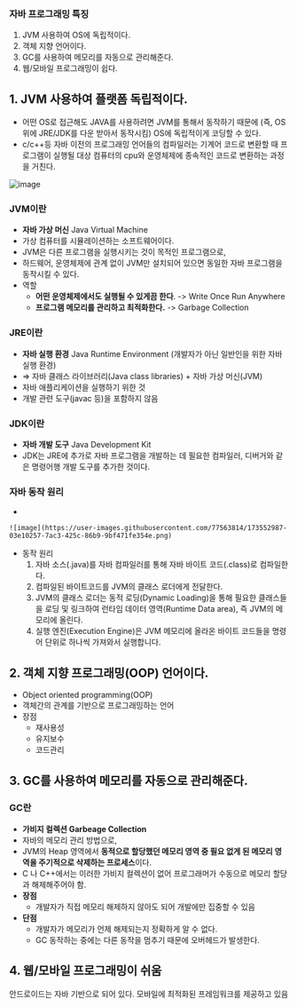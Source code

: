 ### 자바 프로그래밍 특징

1. JVM 사용하여 OS에 독립적이다.
2. 객체 지향 언어이다.
3. GC를 사용하여 메모리를 자동으로 관리해준다.
4. 웹/모바일 프로그래밍이 쉽다.

## 1. JVM 사용하여 플랫폼 독립적이다.

- 어떤 OS로 접근해도 JAVA를 사용하려면 JVM를 통해서 동작하기 때문에 (즉, OS위에 JRE/JDK를 다운 받아서 동작시킴) OS에 독립적이게 코딩할 수 있다.
- c/c++등 자바 이전의 프로그래밍 언어들의 컴파일러는 기계어 코드로 변환할 때 프로그램이 실행될 대상 컴퓨터의 cpu와 운영체제에 종속적인 코드로 변환하는 과정을 거친다.

![image](https://user-images.githubusercontent.com/77563814/173552937-767b4830-a0ef-4179-ae08-6ca3aea2d2f3.png)

### **JVM이란**

- **자바 가상 머신** Java Virtual Machine
- 가상 컴퓨터를 시뮬레이션하는 소프트웨어이다.
- JVM은 다른 프로그램을 실행시키는 것이 목적인 프로그램으로,
- 하드웨어, 운영체제에 관계 없이 JVM만 설치되어 있으면 동일한 자바 프로그램을 동작시킬 수 있다.
- 역할
    - **어떤 운영체제에서도 실행될 수 있게끔 한다**. -> Write Once Run Anywhere
    - **프로그램 메모리를 관리하고 최적화한다.** -> Garbage Collection

### **JRE이란**

- **자바 실행 환경** Java Runtime Environment (개발자가 아닌 일반인을 위한 자바 실행 환경)
- ⇒ 자바 클래스 라이브러리(Java class libraries) + 자바 가상 머신(JVM)
- 자바 애플리케이션을 실행하기 위한 것
- 개발 관련 도구(javac 등)을 포함하지 않음

### **JDK이란**

- **자바 개발 도구** Java Development Kit
- JDK는 JRE에 추가로 자바 프로그램을 개발하는 데 필요한 컴파일러, 디버거와 같은 명령어행 개발 도구를 추가한 것이다.

### 자바 동작 원리

- 
    
    
    ![image](https://user-images.githubusercontent.com/77563814/173552987-03e10257-7ac3-425c-86b9-9bf471fe354e.png)

    
- 동작 원리
    1. 자바 소스(.java)를 자바 컴파일러를 통해 자바 바이트 코드(.class)로 컴파일한다.
    2. 컴파일된 바이트코드를 JVM의 클래스 로더에게 전달한다.
    3. JVM의 클래스 로더는 동적 로딩(Dynamic Loading)을 통해 필요한 클래스들을 로딩 및 링크하여 런타임 데이터 영역(Runtime Data area), 즉 JVM의 메모리에 올린다.
    4. 실행 엔진(Execution Engine)은 JVM 메모리에 올라온 바이트 코드들을 명령어 단위로 하나씩 가져와서 실행합니다.

## 2. **객체 지향 프로그래밍(OOP) 언어이다.**

- Object oriented programming(OOP)
- 객체간의 관계를 기반으로 프로그래밍하는 언어
- 장점
    - 재사용성
    - 유지보수
    - 코드관리

## 3. GC를 사용하여 메모리를 자동으로 관리해준다.

### GC란

- **가비지 컬렉션 Garbeage Collection**
- 자바의 메모리 관리 방법으로,
- JVM의 Heap 영역에서 **동적으로 할당했던 메모리 영역 중 필요 없게 된 메모리 영역을 주기적으로 삭제하는 프로세스**이다.
- C 나 C++에서는 이러한 가비지 컬렉션이 없어 프로그래머가 수동으로 메모리 할당과 해제해주어야 함.
- **장점**
    - 개발자가 직접 메모리 해제하지 않아도 되어 개발에만 집중할 수 있음
- **단점**
    - 개발자가 메모리가 언제 해제되는지 정확하게 알 수 없다.
    - GC 동작하는 중에는 다른 동작을 멈추기 때문에 오버헤드가 발생한다.

## 4. 웹/모바일 프로그래밍이 쉬움

안드로이드는 자바 기반으로 되어 있다. 모바일에 최적화된 프레임워크를 제공하고 있음

